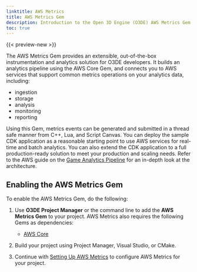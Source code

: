 ```yaml
---
linktitle: AWS Metrics
title: AWS Metrics Gem
description: Introduction to the Open 3D Engine (O3DE) AWS Metrics Gem.
toc: true
---
```


{{< preview-new >}}

The AWS Metrics Gem provides an extensible, out-of-the-box instrumentation and analytics solution for O3DE developers. It builds an analytics pipeline using the AWS Core Gem, and connects you to AWS services that support common metrics operations on your analytics data, including:

* ingestion
* storage
* analysis
* monitoring
* reporting

Using this Gem, metrics events can be generated and submitted in a thread safe manner from C++, Lua, and Script Canvas. You can deploy the sample CDK application as a reasonable starting point to use AWS services for real-time and batch analytics. You can also extend the CDK application to a full production-ready solution to meet your production and scaling needs. Refer to the AWS guide on the [Game Analytics Pipeline](https://aws.amazon.com/solutions/implementations/game-analytics-pipeline/) for an in-depth look at the architecture.

## Enabling the AWS Metrics Gem

To enable the AWS Metrics Gem, do the following:

1. Use **O3DE Project Manager** or the command line to add the **AWS Metrics Gem** to your project. AWS Metrics also requires the following Gems as dependencies:

    * [AWS Core](/docs/user-guide/gems/reference/aws/aws-core)

1. Build your project using Project Manager, Visual Studio, or CMake.

1. Continue with [Setting Up AWS Metrics](./setup.md) to configure AWS Metrics for your project.
